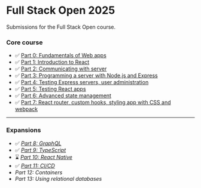 # Full Stack Open 2025

Submissions for the Full Stack Open course.

### Core course

- ✅ [Part 0: Fundamentals of Web apps](./part0)
- ✅ [Part 1: Introduction to React](./part1)
- ✅ [Part 2: Communicating with server](./part2)
- ✅ [Part 3: Programming a server with Node.js and Express](https://github.com/wrongpixels/fsopen-part3)
- ✅ [Part 4: Testing Express servers, user administration](./part4)
- ✅ [Part 5: Testing React apps](./part5)
- ✅ [Part 6: Advanced state management](./part6)
- ✅ [Part 7: React router, custom hooks, styling app with CSS and webpack](./part7)

---

### Expansions

- ✅ [_Part 8: GraphQL_](./part8)
- ✅ [_Part 9: TypeScript_](./part9)
- ⌛ [_Part 10: React Native_](./part10)
- ✅ [_Part 11: CI/CD_](https://github.com/wrongpixels/full-stack-open-pokedex)
- _Part 12: Containers_
- _Part 13: Using relational databases_
